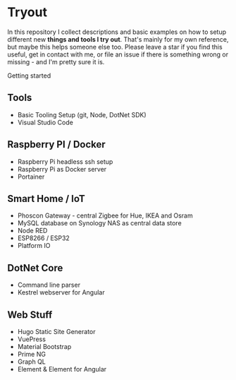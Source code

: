 # Tryout

In this repository I collect descriptions and basic examples on how to setup different new **things and tools I try out**.
That's mainly for my own reference, but maybe this helps someone else too.
Please leave a star if you find this useful, get in contact with me, or file an issue if there is something wrong or missing - and I'm pretty sure it is.

Getting started

## Tools

* Basic Tooling Setup (git, Node, DotNet SDK)
* Visual Studio Code

## Raspberry PI / Docker

* Raspberry Pi headless ssh setup
* Raspberry Pi as Docker server
* Portainer

## Smart Home / IoT

* Phoscon Gateway - central Zigbee for Hue, IKEA and Osram
* MySQL database on Synology NAS as central data store
* Node RED
* ESP8266 / ESP32
* Platform IO

## DotNet Core

* Command line parser
* Kestrel webserver for Angular

## Web Stuff

* Hugo Static Site Generator
* VuePress
* Material Bootstrap
* Prime NG
* Graph QL
* Element & Element for Angular
